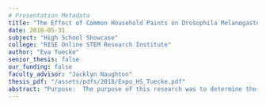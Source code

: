 ```yaml
---
# Presentation Metadata
title: "The Effect of Common Household Paints on Drosophila Melanogaster"
date: 2018-05-31
subject: "High School Showcase"
college: "RISE Online STEM Research Institute"
author: "Eva Tuecke"
senior_thesis: false
our_funding: false
faculty_advisor: "Jacklyn Naughton"
thesis_pdf: "/assets/pdfs/2018/Expo_HS_Tuecke.pdf"
abstract: "Purpose:  The purpose of this research was to determine the effect of common household paints, and the volatile organic compounds (VOCs) that they contain, on Drosophila melanogaster. Previous research has demonstrated a correlation between VOCs in paint and the development of conditions like asthma in humans, as well as to disruptions to the central nervous system. Procedure:  Three different paints were tested for harmful effects on Drosophila melanogaster. Four experimental groups were prepared: a control, a Rust-Oleum spray paint, a Rust-Oleum Topcoat, and a low VOC Behr Marquee. Each group contained 5 vials (for a total of 20 vials), and each vial contained 5 male and 5 female fruit flies. In groups where the flies were exposed to paint fumes, the top 4 cm. of the vial were painted. Three metrics were used to assess damage: climbing ability for neurological damage; number of larvae for reproductive harm; and larvae burrowing behavior for respiratory damage. Climbing ability was measured before paint exposure, at two weeks, and at four weeks. Number of larvae and larvae burrowing behavior was measured at two weeks. Conclusion:  It was concluded that flies exposed to paint fumes from any of the three paints showed damage in all measured categories. Flies exposed to the Rust-Oleum Topcoat group consistently exhibited the most damage, while the low VOC Behr Marquee group suffered the least damage. The flies in the control group, however, did not show any damage in any of the categories observed. From these outcomes, it can be concluded that exposure to common household paints leads to various forms of damage in fruit flies. Based on the results of this research, along with that of previous studies, it is likely that the VOCs in the paint contributed to these various damages."
---
```

